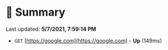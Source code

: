 # 📖 Summary
Last updated: **5/7/2021, 7:59:14 PM**

- `GET` [https://google.com](https://google.com) - **Up** (149ms)
